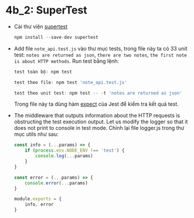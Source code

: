 # 4b_2: SuperTest
* Cài thư viện [supertest](https://github.com/visionmedia/supertest) 
    ```js 
    npm install --save-dev supertest
    ```
* Add file `note_api.test.js` vào thư mục tests, trong file này ta có 33 unit test: `notes are returned as json`, `there are two notes`, `the first note is about HTTP methods`.
    Run test bằng lệnh:
    ```js
    test toàn bộ: npm test
    ```
     ```js
    test theo file: npm test 'note_api.test.js'
    ```
     ```js
    test theo unit test: npm test -- -t 'notes are returned as json'
    ```
    Trong file này ta dùng hàm [expect](https://jestjs.io/docs/en/expect.html#content) của Jest để kiểm tra kết quả test.


* The middleware that outputs information about the HTTP requests is obstructing the test execution output. Let us modify the logger so that it does not print to console in test mode. Chỉnh lại file logger.js trong thư mục utils như sau:
    ```js
    const info = (...params) => {
        if (process.env.NODE_ENV !== 'test') { 
            console.log(...params)
        }
    }

    const error = (...params) => {
        console.error(...params)
    }

    module.exports = {
        info, error
    }
    ```


    



